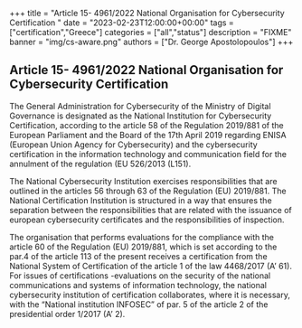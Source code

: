 +++
title = "Article 15- 4961/2022 National Organisation for Cybersecurity Certification "
date = "2023-02-23T12:00:00+00:00"
tags = ["certification","Greece"]
categories = ["all","status"]
description = "FIXME"
banner = "img/cs-aware.png"
authors = ["Dr. George Apostolopoulos"]
+++

## Article 15- 4961/2022 National Organisation for Cybersecurity Certification 

The General Administration for Cybersecurity of the Ministry of Digital Governance is designated as the National Institution for Cybersecurity Certification, according to the article 58 of the Regulation 2019/881 of the European Parliament and the Board of the 17th April 2019 regarding ENISA (European Union Agency for Cybersecurity) and the cybersecurity certification in the information technology and communication field for the annulment of the regulation (EU 526/2013 (L151). 

The National Cybersecurity Institution exercises responsibilities that are outlined in the articles 56 through 63 of the Regulation (EU) 2019/881. The National Certification Institution is structured in a way that ensures the separation between the responsibilities that are related with the issuance of european cybersecurity certificates and the responsibilities of inspection. 

The organisation that performs evaluations for the compliance with the article 60 of the Regulation (EU) 2019/881, which is set according to the par.4 of the article 113 of the present receives a certification from the National System of Certification of the article 1 of the law 4468/2017 (A’ 61).
For issues of certifications -evaluations on the security of the national communications and systems of information technology, the national cybersecurity institution of certification collaborates, where it is necessary, with the “National institution INFOSEC” of par. 5 of the article 2 of the presidential order 1/2017 (A’ 2). 

